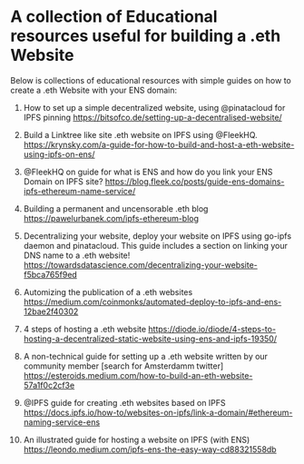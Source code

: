 # A collection of Educational resources useful for building a .eth Website
Below is collections of educational resources with simple guides on how to create a .eth Website with your ENS domain:

1. How to set up a simple decentralized website, using @pinatacloud for IPFS pinning
https://bitsofco.de/setting-up-a-decentralised-website/

2. Build a Linktree like site .eth website on IPFS using @FleekHQ.
https://krynsky.com/a-guide-for-how-to-build-and-host-a-eth-website-using-ipfs-on-ens/

3. @FleekHQ on guide for what is ENS and how do you link your ENS Domain on IPFS site?
https://blog.fleek.co/posts/guide-ens-domains-ipfs-ethereum-name-service/

5. Building a permanent and uncensorable .eth blog
https://pawelurbanek.com/ipfs-ethereum-blog

6. Decentralizing your website, deploy your website on IPFS using go-ipfs daemon and pinatacloud. This guide includes a section on linking your DNS name to a .eth website!
https://towardsdatascience.com/decentralizing-your-website-f5bca765f9ed

7. Automizing the publication of a .eth websites
https://medium.com/coinmonks/automated-deploy-to-ipfs-and-ens-12bae2f40302

8. 4 steps of hosting a .eth website 
https://diode.io/diode/4-steps-to-hosting-a-decentralized-static-website-using-ens-and-ipfs-19350/

9. A non-technical guide for setting up a .eth website written by our community member [search for Amsterdamm twitter]
https://esteroids.medium.com/how-to-build-an-eth-website-57a1f0c2cf3e

10. @IPFS guide for creating .eth websites based on IPFS
https://docs.ipfs.io/how-to/websites-on-ipfs/link-a-domain/#ethereum-naming-service-ens

11. An illustrated guide for hosting a website on IPFS (with ENS)
https://leondo.medium.com/ipfs-ens-the-easy-way-cd88321558db

